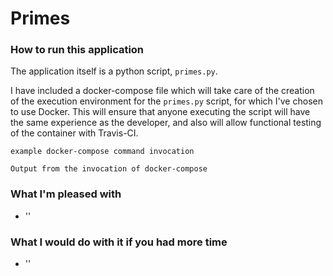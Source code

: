 # Primes

### How to run this application

The application itself is a python script, `primes.py`.

I have included a docker-compose file which will take care of the creation of the execution environment for the `primes.py` script, for which I've chosen to use Docker. This will ensure that anyone executing the script will have the same experience as the developer, and also will allow functional testing of the container with Travis-CI.

`example docker-compose command invocation`
```
Output from the invocation of docker-compose
```

### What I'm pleased with
- ''

### What I would do with it if you had more time
- ''
